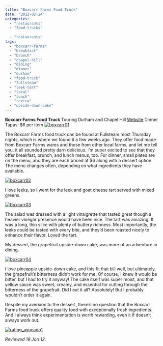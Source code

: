 ```yaml
---
title: "Boxcarr Farms Food Truck"
date: "2012-02-24"
categories: 
  - "restaurants"
  - "food-trucks"
  
  - "restaurants"
tags: 
  - "boxcarr-farms"
  - "breakfast"
  - "brunch"
  - "chapel-hill"
  - "dining"
  - "dinner"
  - "durham"
  - "food-truck"
  - "fullsteam"
  - "leek-tart"
  - "local"
  - "lunch"
  - "review"
  - "upside-down-cake"
---
```


**Boxcarr Farms Food Truck** Touring Durham and Chapel Hill [Website](http://z-indexproductions.com/testSpace/boxcarr/foodtruck.htm) Dinner Tapas: $6 per item [![](http://s3.amazonaws.com/thegourmez-wpmedia/2012/02/boxcarr01.jpg "boxcarr01")](http://s3.amazonaws.com/thegourmez-wpmedia/2012/02/boxcarr01.jpg)

The Boxcarr Farms food truck can be found at Fullsteam most Thursday nights, which is where we found it a few weeks ago. They offer food made from Boxcarr Farms wares and those from other local farms, and let me tell you, it all sounded pretty darn delicious. I’m super excited to see that they offer breakfast, brunch, and lunch menus, too. For dinner, small plates are on the menu, and they are each priced at $6 along with a dessert option. The menu changes often, depending on what ingredients they have available.

[![](http://s3.amazonaws.com/thegourmez-wpmedia/2012/02/boxcarr02.jpg "boxcarr02")](http://s3.amazonaws.com/thegourmez-wpmedia/2012/02/boxcarr02.jpg)

I love leeks, so I went for the leek and goat cheese tart served with mixed greens.

[![](http://s3.amazonaws.com/thegourmez-wpmedia/2012/02/boxcarr03.jpg "boxcarr03")](http://s3.amazonaws.com/thegourmez-wpmedia/2012/02/boxcarr03.jpg)

The salad was dressed with a light vinaigrette that tasted great though a heavier vinegar presence would have been nice. The tart was amazing. It was a long, thin slice with plenty of buttery richness. Most importantly, the leeks could be tasted with every bite, and they’d been roasted nicely to enhance their flavor. Loved the tart.

My dessert, the grapefruit upside-down cake, was more of an adventure in dining.

[![](http://s3.amazonaws.com/thegourmez-wpmedia/2012/02/boxcarr04.jpg "boxcarr04")](http://s3.amazonaws.com/thegourmez-wpmedia/2012/02/boxcarr04.jpg)

I love pineapple upside-down cake, and this fit that bill well, but ultimately, the grapefruit’s bitterness didn’t work for me. Of course, I knew it would be bitter, but I had to try it anyway! The cake itself was super moist, and that yellow sauce was sweet, creamy, and essential for cutting through the bitterness of the grapefruit. Did I eat it all? Absolutely! But I probably wouldn’t order it again.

Despite my aversion to the dessert, there’s no question that the Boxcarr Farms food truck offers quality food with exceptionally fresh ingredients. And I always think experimentation is worth rewarding, even it if doesn’t always work out.

[![](http://s3.amazonaws.com/thegourmez-wpmedia/2009/02/rating_avocado1.gif "rating_avocado1")](http://s3.amazonaws.com/thegourmez-wpmedia/2009/02/rating_avocado1.gif)

_Reviewed 19 Jan 12._
